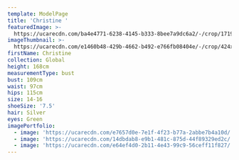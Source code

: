 ```yaml
---
template: ModelPage
title: 'Christine '
featuredImage: >-
  https://ucarecdn.com/ba4e4771-6238-4145-b333-8bee7a9dc6a2/-/crop/1719x861/0,0/-/preview/
imageThumbnail: >-
  https://ucarecdn.com/e1460b48-429b-4662-b492-e766fb08404e/-/crop/424x628/121,0/-/preview/
firstName: Christine
collection: Global
height: 168cm
measurementType: bust
bust: 109cm
waist: 97cm
hips: 115cm
size: 14-16
shoeSize: '7.5'
hair: Silver
eyes: Green
imagePortfolio:
  - image: 'https://ucarecdn.com/e7657d0e-7e1f-4f23-b77a-2abbe7b4a10d/'
  - image: 'https://ucarecdn.com/14dbdab8-e9b1-481c-875d-44f89329ed2c/'
  - image: 'https://ucarecdn.com/e64ef4d0-2b11-4e43-99c9-56ceff11f827/'
---
```


